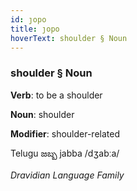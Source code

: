 ```yaml
---
id: ȷopo
title: ȷopo
hoverText: shoulder § Noun
---
```


### shoulder § Noun

**Verb**: to be a shoulder

**Noun**: shoulder

**Modifier**: shoulder-related

Telugu జబ్బ jabba /dʒabːa/

*Dravidian Language Family*